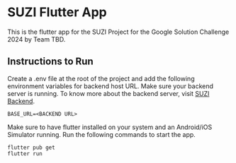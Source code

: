 # SUZI Flutter App

This is the flutter app for the SUZI Project for the Google Solution Challenge 2024 by Team TBD.

## Instructions to Run
Create a .env file at the root of the project and add the following environment variables for backend host URL. Make sure your backend server is running. To know more about the backend server, visit [SUZI Backend](https://github.com/suzisuzisuzi/SUZI-backend).
```
BASE_URL=<BACKEND URL>
```
Make sure to have flutter installed on your system and an Android/iOS Simulator running. Run the following commands to start the app.
```
flutter pub get
flutter run
```